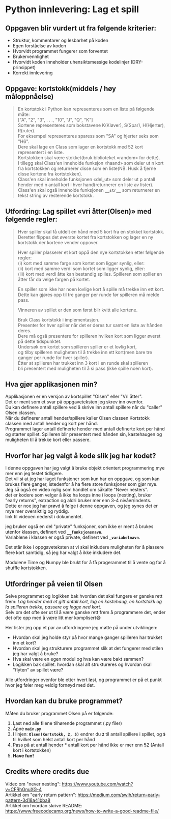 # Python innlevering: Lag et spill

## Oppgaven blir vurdert ut fra følgende kriterier:

-   Struktur, kommentarer og lesbarhet på koden
-   Egen forståelse av koden
-   Hvorvidt programmet fungerer som forventet
-   Brukervennlighet
-   Hvorvidt koden inneholder uhensiktsmessige kodelinjer (DRY-prinsippet)
-   Korrekt innlevering

## Oppgave: kortstokk(middels / høy måloppnåelse)

> En kortstokk i Python kan representeres som en liste på følgende måte:  
> ["A", "2", "3", . . ., "10", "J", "Q", "K"]  
> Sortene representeres som bokstavene K(Kløver), S(Spar), H(Hjerter), R(ruter).  
> For eksempel representeres sparess som "SA" og hjerter seks som "H6".  
> Dere skal lage en Class som lager en kortstokk med 52 kort representert i en liste.  
> Kortstokken skal være stokket(bruk biblioteket «random» for dette).  
> I tillegg skal Class'en inneholde funksjon «haand» som deler ut n kort fra kortstokken og
> returnerer disse som en liste(NB. Husk å fjerne disse kortene fra kortstokken).  
> Class'en skal inneholde funksjonen «del_ut» som deler ut
> p antall hender med n antall kort i hver hand(returnerer en liste av lister).  
> Class'en skal også inneholde funksjonen **`__str__`** som returnerer en tekst string av resterende kortstokk.

## Utfordring: Lag spillet «vri åtter(Olsen)» med følgende regler:

> Hver spiller skal få utdelt en hånd med 5 kort fra en stokket kortstokk.  
> Deretter flippes det øverste kortet fra kortstokken og lager en ny kortstokk der kortene vender oppover.
>
> Hver spiller plasserer et kort oppå den nye kortstokken etter følgende regler:  
> (i) kort med samme farge som kortet som ligger synlig, eller:  
> (ii) kort med samme verdi som kortet som ligger synlig, eller:  
> (iii) kort med verdi åtte kan bestandig spilles. Spilleren som spiller en åtter får da velge fargen på kortet.
>
> En spiller som ikke har noen lovlige kort å spille må trekke inn ett kort.  
> Dette kan gjøres opp til tre ganger per runde før spilleren må melde pass.
>
> Vinneren av spillet er den som først blir kvitt alle kortene.
>
> Bruk Class kortstokk i implementasjon.  
> Presenter for hver spiller når det er deres tur samt en liste av hånden deres.  
> Dere må også presentere for spilleren hvilken kort som ligger øverst på dette tidspunktet.  
> Undersøk om kortet som spilleren spiller er et lovlig kort,  
> og tilby spilleren muligheten til å trekke inn ett kort(men bare tre ganger per runde for hver spiller).  
> Etter at spilleren har trukket inn 3 kort i en runde skal spilleren  
> bli presentert med muligheten til å si pass (ikke spille noen kort).

## Hva gjør applikasjonen min?

Applikasjonen er en versjon av kortspillet "Olsen" eller "Vri åtter".  
Det er ment som et svar på oppgaveteksten jeg skrev inn ovenfor.  
Du kan definere antall spillere ved å skrive inn antall spillere når du "caller" Olsen classen.  
Når du definerer antall hender/spillere kaller Olsen classen Kortstokk classen med antall hender og kort per hånd.  
Programmet lager antall definerte hender med antall definerte kort per hånd og starter spillet.
Spilleren blir presentert med hånden sin, kastehaugen og muligheten til å trekke kort eller passere.

## Hvorfor har jeg valgt å kode slik jeg har kodet?

I denne oppgaven har jeg valgt å bruke objekt orientert programmering mye mer enn jeg testet tidligere.  
Det vil si at jeg har laget funksjoner som kun har en oppgave, og som kan brukes flere ganger, istedenfor å ha flere store funksjoner som gjør mye.  
Jeg så også en video nylig som handlet om såkalte "Never nesters".  
det er kodere som velger å ikke ha loops inne i loops (nesting), bruker "early returns", extraction og aldri bruker mer enn 3-4 nivåer/indents.  
Dette er noe jeg har prøvd å følge i denne oppgaven, og jeg synes det er mye mer oversiktlig og ryddig.  
link til videoen nederst i dokumentet.

jeg bruker også en del "private" funksjoner, som ikke er ment å brukes utenfor klassen, definert ved **`__funksjonsnavn`**.  
Variablene i klassen er også private, definert ved **`_variabelnavn`**.

Det står ikke i oppgaveteksten at vi skal inkludere muligheten for å plassere flere kort samtidig, så jeg har valgt å ikke inkludere det.

Modulene Time og Numpy ble brukt for å få progerammet til å vente og for å shuffle kortstokken.

## Utfordringer på veien til Olsen

Selve programmet og logikken bak hvordan det skal fungere er ganske rett frem:
_Lag hender med et gitt antall kort, lag en kastehaug, en kortstokk og la spilleren trekke, passere og legge ned kort._  
Selv om det ofte ser ut til å være ganske rett frem å programmere det, ender det ofte opp med å være litt mer komplisert😅

Her lister jeg opp et par av utfordringene jeg møtte på under utviklingen:

-   Hvordan skal jeg holde styr på hvor mange ganger spilleren har trukket inn et kort?
-   Hvordan skal jeg strukturere programmet slik at det fungerer med stilen jeg har valgt å bruke?
-   Hva skal være en egen modul og hva kan være bakt sammen?
-   Logikken bak spillet. hvordan skal alt struktureres og hvordan skal "flyten" av spillet være?

Alle utfordringer ovenfor ble etter hvert løst, og programmet er på et punkt hvor jeg føler meg veldig fornøyd med det.

## Hvordan kan du bruke programmet?

Måten du bruker programmet Olsen på er følgende:

1. Last ned alle filene tilhørende programmet (.py filer)
2. Åpne **`main.py`**
3. I linjen: **`Olsen(Kortstokk, 2, 5)`** endrer du **`2`** til antall spillere i spillet, og **`5`** til hvilket som helst antall kort per hånd
4. Pass på at antall hender \* antall kort per hånd ikke er mer enn 52 (Antall kort i kortstokken)
5. **Have fun!**

## Credits where credits due

Video om "never nesting": https://www.youtube.com/watch?v=CFRhGnuXG-4  
Artikkel om "early return pattern": https://medium.com/swlh/return-early-pattern-3d18a41bba8  
Artikkel om hvordan skrive README: https://www.freecodecamp.org/news/how-to-write-a-good-readme-file/
